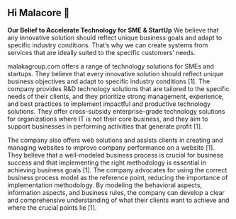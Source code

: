 ## Hi Malacore 👋


**Our Belief to Accelerate Technology for SME & StartUp**
We believe that any innovative solution should reflect unique business goals and adapt to specific industry conditions. That’s why we can create systems from services that are ideally suited to the specific customers’ needs.

malakagroup.com offers a range of technology solutions for SMEs and startups. They believe that every innovative solution should reflect unique business objectives and adapt to specific industry conditions [1]. The company provides R&D technology solutions that are tailored to the specific needs of their clients, and they prioritize strong management, experience, and best practices to implement impactful and productive technology solutions. They offer cross-subsidy enterprise-grade technology solutions for organizations where IT is not their core business, and they aim to support businesses in performing activities that generate profit [1].

The company also offers web solutions and assists clients in creating and managing websites to improve company performance on a website [1]. They believe that a well-modeled business process is crucial for business success and that implementing the right methodology is essential in achieving business goals [1]. The company advocates for using the correct business process model as the reference point, reducing the importance of implementation methodology. By modeling the behavioral aspects, information aspects, and business rules, the company can develop a clear and comprehensive understanding of what their clients want to achieve and where the crucial points lie [1].
